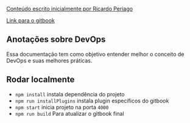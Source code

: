 [Conteúdo escrito inicialmente por Ricardo Periago](https://rperiago.github.io/DevOps/)

[Link para o gitbook](https://globoesporte.gitbooks.io/devops/content/)

## Anotações sobre DevOps
Essa documentação tem como objetivo entender melhor o conceito de DevOps e suas melhores práticas.

## Rodar localmente

- `npm install` instala dependência do projeto
- `npm run installPlugins` instala plugin específicos do gitbook
- `npm start` inicia projeto na porta `4000`
- `npm run build` Para atualizar o gitbook final
